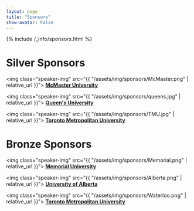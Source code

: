 ```yaml
---
layout: page
title: "Sponsors"
show-avatar: False
---
```


{% include /_info/sponsors.html %}

# Silver Sponsors
<img class="speaker-img" src="{{ "/assets/img/sponsors/McMaster.png" | relative_url }}">
[**McMaster University**](https://www.mcmaster.ca/)


<img class="speaker-img" src="{{ "/assets/img/sponsors/queens.jpg" | relative_url }}">
[**Queen's University**](https://www.queensu.ca/)


<img class="speaker-img" src="{{ "/assets/img/sponsors/TMU.jpg" | relative_url }}">
[**Toronto Metropolitan University**](https://www.torontomu.ca/)


# Bronze Sponsors
<img class="speaker-img" src="{{ "/assets/img/sponsors/Memorial.png" | relative_url }}">
[**Memorial University**](https://www.mun.ca/)


<img class="speaker-img" src="{{ "/assets/img/sponsors/Alberta.png" | relative_url }}">
[**University of Alberta**](https://www.ualberta.ca/index.html)


<img class="speaker-img" src="{{ "/assets/img/sponsors/Waterloo.png" | relative_url }}">
[**Toronto Metropolitan University**](https://uwaterloo.ca/)




